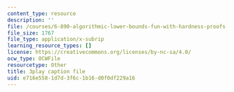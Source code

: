 ```yaml
---
content_type: resource
description: ''
file: /courses/6-890-algorithmic-lower-bounds-fun-with-hardness-proofs-fall-2014/e716e5581d7d3f6c1b16d0f0df229a16_EMyRV3H4Vf4.srt
file_size: 1767
file_type: application/x-subrip
learning_resource_types: []
license: https://creativecommons.org/licenses/by-nc-sa/4.0/
ocw_type: OCWFile
resourcetype: Other
title: 3play caption file
uid: e716e558-1d7d-3f6c-1b16-d0f0df229a16
---
```

